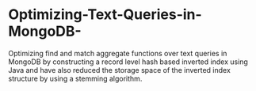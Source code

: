 # Optimizing-Text-Queries-in-MongoDB-
Optimizing find and match aggregate functions over text queries in MongoDB 
by constructing a record level hash based inverted index using Java and have 
also reduced the storage space of the inverted index structure by using a stemming algorithm.
